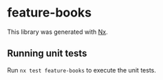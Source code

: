 # feature-books

This library was generated with [Nx](https://nx.dev).

## Running unit tests

Run `nx test feature-books` to execute the unit tests.
